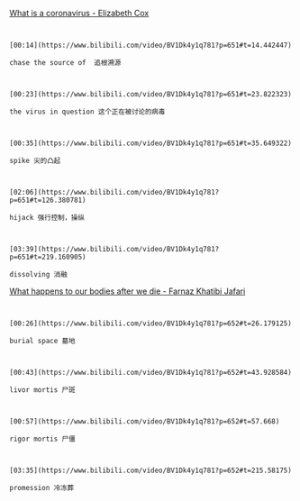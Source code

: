 [What is a coronavirus - Elizabeth Cox](https://www.bilibili.com/video/BV1Dk4y1q781?p=651)

```ad-note


[00:14](https://www.bilibili.com/video/BV1Dk4y1q781?p=651#t=14.442447)

chase the source of  追根溯源

```

```ad-note


[00:23](https://www.bilibili.com/video/BV1Dk4y1q781?p=651#t=23.822323)

the virus in question 这个正在被讨论的病毒

```

```ad-note


[00:35](https://www.bilibili.com/video/BV1Dk4y1q781?p=651#t=35.649322)

spike 尖的凸起

```

```ad-note


[02:06](https://www.bilibili.com/video/BV1Dk4y1q781?p=651#t=126.380781)

hijack 强行控制，操纵

```

```ad-note


[03:39](https://www.bilibili.com/video/BV1Dk4y1q781?p=651#t=219.160905)

dissolving 消融

```

[What happens to our bodies after we die - Farnaz Khatibi Jafari](https://www.bilibili.com/video/BV1Dk4y1q781?p=652)


```ad-note


[00:26](https://www.bilibili.com/video/BV1Dk4y1q781?p=652#t=26.179125)

burial space 墓地

```

```ad-note


[00:43](https://www.bilibili.com/video/BV1Dk4y1q781?p=652#t=43.928584)

livor mortis 尸斑

```

```ad-note


[00:57](https://www.bilibili.com/video/BV1Dk4y1q781?p=652#t=57.668)

rigor mortis 尸僵

```

```ad-note


[03:35](https://www.bilibili.com/video/BV1Dk4y1q781?p=652#t=215.58175)

promession 冷冻葬

```